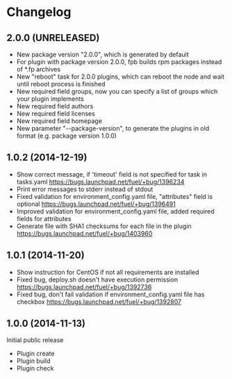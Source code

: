 # Changelog

## 2.0.0 (UNRELEASED)

- New package version "2.0.0", which is generated by default
- For plugin with package version 2.0.0, fpb builds rpm packages
  instead of *.fp archives
- New "reboot" task for 2.0.0 plugins, which can reboot the node
  and wait until reboot process is finished
- New required field groups, now you can specify a list of groups
  which your plugin implements
- New required field authors
- New required field licenses
- New required field homepage
- New parameter "--package-version", to generate the plugins in old
  format (e.g. package version 1.0.0)

## 1.0.2 (2014-12-19)

- Show correct message, if 'timeout' field is not specified for
  task in tasks.yaml
  https://bugs.launchpad.net/fuel/+bug/1396234
- Print error messages to stderr instead of stdout
- Fixed validation for environment_config.yaml file, "attributes"
  field is optional
  https://bugs.launchpad.net/fuel/+bug/1396491
- Improved validation for environment_config.yaml file, added
  required fields for attributes
- Generate file with SHA1 checksums for each file in the plugin
  https://bugs.launchpad.net/fuel/+bug/1403960

## 1.0.1 (2014-11-20)

- Show instruction for CentOS if not all requirements are installed
- Fixed bug, deploy.sh doesn't have execution permission
  https://bugs.launchpad.net/fuel/+bug/1392736
- Fixed bug, don't fail validation if environment_config.yaml file has checkbox
  https://bugs.launchpad.net/fuel/+bug/1392807

## 1.0.0 (2014-11-13)

Initial public release

- Plugin create
- Plugin build
- Plugin check

